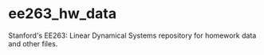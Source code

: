 # ee263_hw_data
Stanford's EE263: Linear Dynamical Systems repository for homework data and other files.

